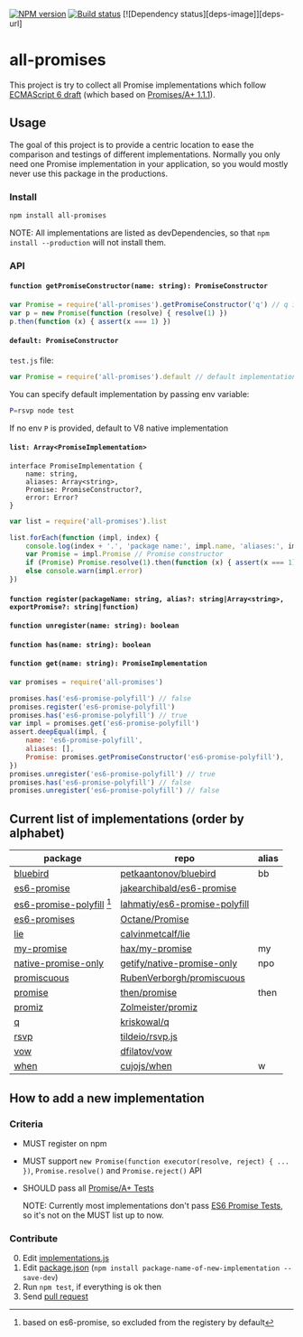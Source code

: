 [![NPM version][npm-image]][npm-url]
[![Build status][travis-image]][travis-url]
[![Dependency status][deps-image]][deps-url]


# all-promises

This project is try to collect all Promise implementations which follow [ECMAScript 6 draft](http://people.mozilla.org/~jorendorff/es6-draft.html#sec-promise-objects) (which based on [Promises/A+ 1.1.1](https://promisesaplus.com/)).


## Usage

The goal of this project is to provide a centric location to ease the comparison and testings of different implementations. Normally you only need one Promise implementation in your application, so you would mostly never use this package in the productions.

<!--To find which Promise implementation you should adopt, or just want a solid Promise implementation, I suggest my-promise.-->


### Install

```sh
npm install all-promises
```

NOTE: All implementations are listed as devDependencies, so that `npm install --production` will not install them.


### API


#### `function getPromiseConstructor(name: string): PromiseConstructor`

```js
var Promise = require('all-promises').getPromiseConstructor('q') // q implementation
var p = new Promise(function (resolve) { resolve(1) })
p.then(function (x) { assert(x === 1) })
```


#### `default: PromiseConstructor`

`test.js` file:
```js
var Promise = require('all-promises').default // default implementation
```

You can specify default implementation by passing env variable:
```sh
P=rsvp node test
```

If no env `P` is provided, default to V8 native implementation


#### `list: Array<PromiseImplementation>`

```
interface PromiseImplementation {
	name: string,
	aliases: Array<string>,
	Promise: PromiseConstructor?,
	error: Error?
}
```

```js
var list = require('all-promises').list

list.forEach(function (impl, index) {
	console.log(index + '.', 'package name:', impl.name, 'aliases:', impl.aliases)
	var Promise = impl.Promise // Promise constructor
	if (Promise) Promise.resolve(1).then(function (x) { assert(x === 1) })
	else console.warn(impl.error)
})
```


#### `function register(packageName: string, alias?: string|Array<string>, exportPromise?: string|function)`
#### `function unregister(name: string): boolean`
#### `function has(name: string): boolean`
#### `function get(name: string): PromiseImplementation`

```js
var promises = require('all-promises')

promises.has('es6-promise-polyfill') // false
promises.register('es6-promise-polyfill')
promises.has('es6-promise-polyfill') // true
var impl = promises.get('es6-promise-polyfill')
assert.deepEqual(impl, {
	name: 'es6-promise-polyfill',
	aliases: [],
	Promise: promises.getPromiseConstructor('es6-promise-polyfill'),
})
promises.unregister('es6-promise-polyfill') // true
promises.has('es6-promise-polyfill') // false
promises.unregister('es6-promise-polyfill') // false
```


## Current list of implementations (order by alphabet)

| package | repo | alias
| ------- | ---- | -----
| [bluebird](https://www.npmjs.com/package/bluebird) | [petkaantonov/bluebird](https://github.com/petkaantonov/bluebird) | bb
| [es6-promise](https://www.npmjs.com/package/es6-promise) | [jakearchibald/es6-promise](https://github.com/jakearchibald/es6-promise) |
| [es6-promise-polyfill](https://www.npmjs.com/package/es6-promise-polyfill) [^1] | [lahmatiy/es6-promise-polyfill](https://github.com/lahmatiy/es6-promise-polyfill) |
| [es6-promises](https://www.npmjs.com/package/es6-promises) | [Octane/Promise](https://github.com/Octane/Promise) |
| [lie](https://www.npmjs.com/package/lie) | [calvinmetcalf/lie](https://github.com/calvinmetcalf/lie) |
| [my-promise](https://www.npmjs.com/package/my-promise) | [hax/my-promise](https://github.com/hax/my-promise) | my
| [native-promise-only](https://www.npmjs.com/package/native-promise-only) | [getify/native-promise-only](https://github.com/getify/native-promise-only) | npo
| [promiscuous](https://www.npmjs.com/package/promiscuous) | [RubenVerborgh/promiscuous](https://github.com/RubenVerborgh/promiscuous) |
| [promise](https://www.npmjs.com/package/promise) | [then/promise](https://github.com/then/promise) | then
| [promiz](https://www.npmjs.com/package/promiz) | [Zolmeister/promiz](https://github.com/Zolmeister/promiz) |
| [q](https://www.npmjs.com/package/q) | [kriskowal/q](https://github.com/kriskowal/q) |
| [rsvp](https://www.npmjs.com/package/rsvp) | [tildeio/rsvp.js](https://github.com/tildeio/rsvp.js) |
| [vow](https://www.npmjs.com/package/vow) | [dfilatov/vow](https://github.com/dfilatov/vow) |
| [when](https://www.npmjs.com/package/when) | [cujojs/when](https://github.com/cujojs/when) | w

[^1]: based on es6-promise, so excluded from the registery by default

## How to add a new implementation


### Criteria

 - MUST register on npm

 - MUST support `new Promise(function executor(resolve, reject) { ... })`, `Promise.resolve()` and `Promise.reject()` API

 - SHOULD pass all [Promise/A+ Tests](https://github.com/promises-aplus/promises-tests)

	NOTE: Currently most implementations don't pass [ES6 Promise Tests](https://github.com/promises-es6/promises-es6), so it's not on the MUST list up to now.


### Contribute

 0. Edit [implementations.js](https://github.com/hax/all-promises/blob/master/implementations.js)
 0. Edit [package.json](https://github.com/hax/all-promises/blob/master/package.json) (`npm install package-name-of-new-implementation --save-dev`)
 0. Run `npm test`, if everything is ok then
 0. Send [pull request](https://github.com/hax/all-promises/pulls)


[npm-image]: https://img.shields.io/npm/v/all-promises.svg?style=flat-square
[npm-url]: https://npmjs.org/package/all-promises
[travis-image]: https://img.shields.io/travis/hax/all-promises.svg?style=flat-square
[travis-url]: https://travis-ci.org/hax/all-promises
[david-image]: https://img.shields.io/david/hax/all-promises.svg?style=flat-square
[david-url]: https://david-dm.org/hax/all-promises
